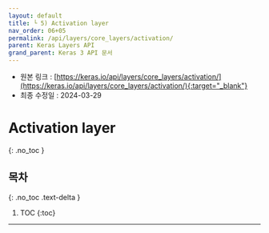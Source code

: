 ```yaml
---
layout: default
title: └ 5) Activation layer
nav_order: 06+05
permalink: /api/layers/core_layers/activation/
parent: Keras Layers API
grand_parent: Keras 3 API 문서
---
```


* 원본 링크 : [https://keras.io/api/layers/core_layers/activation/](https://keras.io/api/layers/core_layers/activation/){:target="_blank"}
* 최종 수정일 : 2024-03-29

# Activation layer
{: .no_toc }

## 목차
{: .no_toc .text-delta }

1. TOC
{:toc}

---
